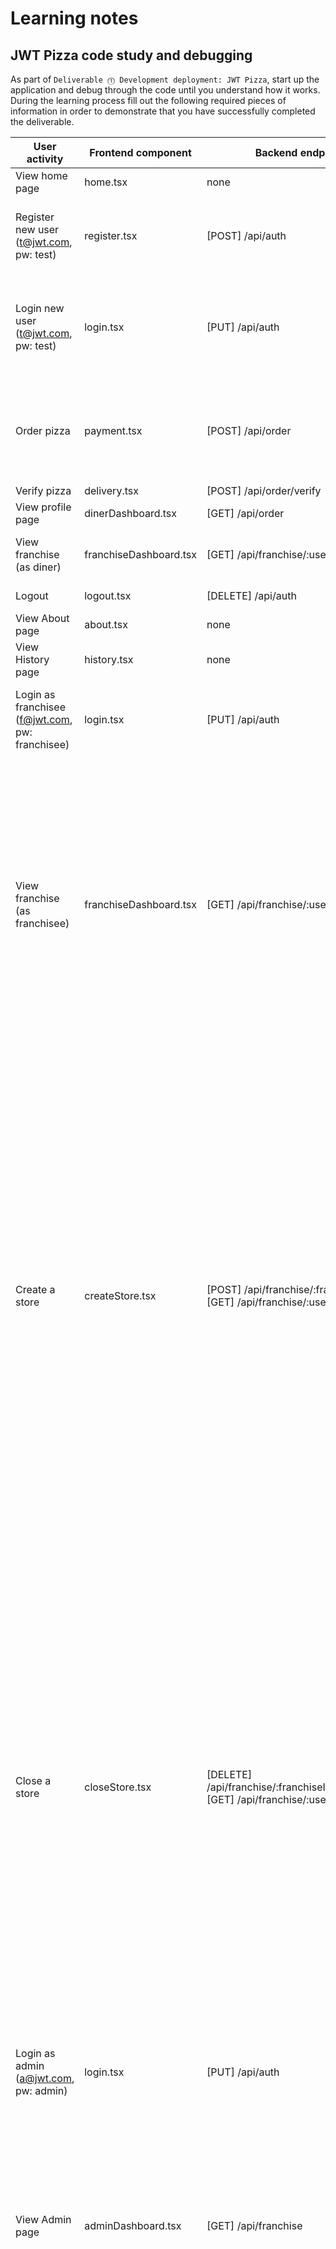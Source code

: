 # Learning notes

## JWT Pizza code study and debugging

As part of `Deliverable ⓵ Development deployment: JWT Pizza`, start up the application and debug through the code until you understand how it works. During the learning process fill out the following required pieces of information in order to demonstrate that you have successfully completed the deliverable.

| User activity                                       | Frontend component | Backend endpoints | Database SQL |
| --------------------------------------------------- | ------------------ | ----------------- | ------------ |
| View home page                                      |        home.tsx            |       none           |    none          |
| Register new user<br/>(t@jwt.com, pw: test)         |        register.tsx            |         [POST] /api/auth          |  INSERT INTO user (name, email, password) VALUES (?, ?, ?)<br/>INSERT INTO userRole (userId, role, objectId) VALUES (?, ?, ?)|
| Login new user<br/>(t@jwt.com, pw: test)            |         login.tsx           |        [PUT] /api/auth           |      SELECT * FROM user WHERE email=?<br/>SELECT * FROM userRole WHERE userId=?<br/>INSERT INTO auth (token, userId) VALUES (?, ?)<br/>INSERT INTO auth (token, userId) VALUES (?, ?)         |
| Order pizza                                         |          payment.tsx          |         [POST] /api/order          |      INSERT INTO dinerOrder (dinerId, franchiseId, storeId, date) VALUES (?, ?, ?, now())<br/>INSERT INTO orderItem (orderId, menuId, description, price) VALUES (?, ?, ?, ?)<br/>        |
| Verify pizza                                        |         delivery.tsx           |         [POST] /api/order/verify          |   none           |
| View profile page                                   |           dinerDashboard.tsx         |          [GET] /api/order         |    none          |
| View franchise<br/>(as diner)                       |         franchiseDashboard.tsx           |          [GET] /api/franchise/:userId         |       SELECT objectId FROM userRole WHERE role='franchisee' AND userId=?       |
| Logout                                              |        logout.tsx            |        [DELETE] /api/auth           |        DELETE FROM auth WHERE token=?      |
| View About page                                     |          about.tsx          |        none           |       none       |
| View History page                                   |         history.tsx           |         none          |     none         |
| Login as franchisee<br/>(f@jwt.com, pw: franchisee) |        login.tsx            |        [PUT] /api/auth           |      SELECT * FROM user WHERE email=?<br/>SELECT * FROM userRole WHERE userId=?<br/>INSERT INTO auth (token, userId) VALUES (?, ?)        |
| View franchise<br/>(as franchisee)                  |          franchiseDashboard.tsx          |        [GET] /api/franchise/:userId           |     SELECT objectId FROM userRole WHERE role='franchisee' AND userId=?<br/>SELECT id, name FROM franchise WHERE id in (${franchiseIds.join(',')})<br/>SELECT u.id, u.name, u.email FROM userRole AS ur JOIN user AS u ON u.id=ur.userId WHERE ur.objectId=? AND ur.role='franchisee'<br/>SELECT s.id, s.name, COALESCE(SUM(oi.price), 0) AS totalRevenue FROM dinerOrder AS do JOIN orderItem AS oi ON do.id=oi.orderId RIGHT JOIN store AS s ON s.id=do.storeId WHERE s.franchiseId=? GROUP BY s.id         |
| Create a store                                      |          createStore.tsx          |          [POST] /api/franchise/:franchiseId/store<br/>[GET] /api/franchise/:userId         |      SELECT u.id, u.name, u.email FROM userRole AS ur JOIN user AS u ON u.id=ur.userId WHERE ur.objectId=? AND ur.role='franchisee'<br/>SELECT s.id, s.name, COALESCE(SUM(oi.price), 0) AS totalRevenue FROM dinerOrder AS do JOIN orderItem AS oi ON do.id=oi.orderId RIGHT JOIN store AS s ON s.id=do.storeId WHERE s.franchiseId=? GROUP BY s.id<br/>SELECT objectId FROM userRole WHERE role='franchisee' AND userId=?<br/>SELECT id, name FROM franchise WHERE id in (${franchiseIds.join(',')})<br/>SELECT u.id, u.name, u.email FROM userRole AS ur JOIN user AS u ON u.id=ur.userId WHERE ur.objectId=? AND ur.role='franchisee'<br/>SELECT s.id, s.name, COALESCE(SUM(oi.price), 0) AS totalRevenue FROM dinerOrder AS do JOIN orderItem AS oi ON do.id=oi.orderId RIGHT JOIN store AS s ON s.id=do.storeId WHERE s.franchiseId=? GROUP BY s.id        |
| Close a store                                       |            closeStore.tsx        |        [DELETE] /api/franchise/:franchiseId/store/:storeId<br/>[GET] /api/franchise/:userId           |      SELECT u.id, u.name, u.email FROM userRole AS ur JOIN user AS u ON u.id=ur.userId WHERE ur.objectId=? AND ur.role='franchisee'<br/>SELECT s.id, s.name, COALESCE(SUM(oi.price), 0) AS totalRevenue FROM dinerOrder AS do JOIN orderItem AS oi ON do.id=oi.orderId RIGHT JOIN store AS s ON s.id=do.storeId WHERE s.franchiseId=? GROUP BY s.id<br/>SELECT objectId FROM userRole WHERE role='franchisee' AND userId=?<br/>SELECT id, name FROM franchise WHERE id in (${franchiseIds.join(',')})<br/>SELECT u.id, u.name, u.email FROM userRole AS ur JOIN user AS u ON u.id=ur.userId WHERE ur.objectId=? AND ur.role='franchisee'<br/>SELECT s.id, s.name, COALESCE(SUM(oi.price), 0) AS totalRevenue FROM dinerOrder AS do JOIN orderItem AS oi ON do.id=oi.orderId RIGHT JOIN store AS s ON s.id=do.storeId WHERE s.franchiseId=? GROUP BY s.id        |
| Login as admin<br/>(a@jwt.com, pw: admin)           |         login.tsx           |        [PUT] /api/auth           |      SELECT * FROM user WHERE email=?<br/>SELECT * FROM userRole WHERE userId=?<br/>INSERT INTO auth (token, userId) VALUES (?, ?)        |
| View Admin page                                     |          adminDashboard.tsx          |        [GET] /api/franchise           |      SELECT id, name FROM franchise<br/>SELECT u.id, u.name, u.email FROM userRole AS ur JOIN user AS u ON u.id=ur.userId WHERE ur.objectId=? AND ur.role='franchisee'<br/>SELECT s.id, s.name, COALESCE(SUM(oi.price), 0) AS totalRevenue FROM dinerOrder AS do JOIN orderItem AS oi ON do.id=oi.orderId RIGHT JOIN store AS s ON s.id=do.storeId WHERE s.franchiseId=? GROUP BY s.id        |
| Create a franchise for t@jwt.com                    |         createFranchise.tsx           |         [POST] /api/franchise<br/>[GET] /api/franchise          |      SELECT id, name FROM user WHERE email=?<br/>INSERT INTO franchise (name) VALUES (?)<br/>INSERT INTO userRole (userId, role, objectId) VALUES (?, ?, ?)<br/>SELECT id, name FROM franchise<br/>SELECT u.id, u.name, u.email FROM userRole AS ur JOIN user AS u ON u.id=ur.userId WHERE ur.objectId=? AND ur.role='franchisee'<br/>SELECT s.id, s.name, COALESCE(SUM(oi.price), 0) AS totalRevenue FROM dinerOrder AS do JOIN orderItem AS oi ON do.id=oi.orderId RIGHT JOIN store AS s ON s.id=do.storeId WHERE s.franchiseId=? GROUP BY s.id        |
| Close the franchise for t@jwt.com                   |        closeFranchise.tsx            |         [DELETE] /api/franchise/:franchiseId<br/>[GET] /api/franchise          |      DELETE FROM store WHERE franchiseId=?<br/>DELETE FROM userRole WHERE objectId=?<br/>DELETE FROM franchise WHERE id=?<br/>SELECT id, name FROM franchise<br/>SELECT u.id, u.name, u.email FROM userRole AS ur JOIN user AS u ON u.id=ur.userId WHERE ur.objectId=? AND ur.role='franchisee'<br/>SELECT s.id, s.name, COALESCE(SUM(oi.price), 0) AS totalRevenue FROM dinerOrder AS do JOIN orderItem AS oi ON do.id=oi.orderId RIGHT JOIN store AS s ON s.id=do.storeId WHERE s.franchiseId=? GROUP BY s.id        |
